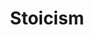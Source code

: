 ---
title: Stoicism
crosslinks:
- youtubot
- youtubefactsbot
- Buddhism
- Vrilwytblik
- raisedbynarcissists
- getdisciplined
- SuicideWatch
- autourbanbot
- todayilearned
- AntiFacebook
- MGTOW
- Mindfulness
- xkcd
- fasting
- intermittentfasting
- ZenHabits
- howtonotgiveafuck
- IOPsychology
- LifeProTips
- mgtow
---